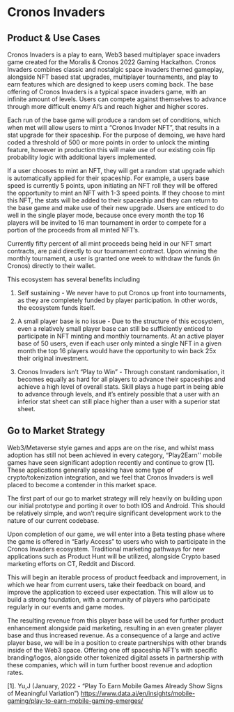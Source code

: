 # Cronos Invaders

## Product & Use Cases

Cronos Invaders is a play to earn, Web3 based multiplayer space invaders game created for the
Moralis & Cronos 2022 Gaming Hackathon. Cronos Invaders combines classic and nostalgic
space invaders themed gameplay, alongside NFT based stat upgrades, multiplayer
tournaments, and play to earn features which are designed to keep users coming back.
The base offering of Cronos Invaders is a typical space invaders game, with an infinite amount
of levels. Users can compete against themselves to advance through more difficult enemy AI’s
and reach higher and higher scores.

Each run of the base game will produce a random set of conditions, which when met will allow
users to mint a “Cronos Invader NFT”, that results in a stat upgrade for their spaceship. For the
purpose of demoing, we have hard coded a threshold of 500 or more points in order to unlock
the minting feature, however in production this will make use of our existing coin flip probability
logic with additional layers implemented.

If a user chooses to mint an NFT, they will get a random stat upgrade which is automatically
applied for their spaceship. For example, a users base speed is currently 5 points, upon
initiating an NFT roll they will be offered the opportunity to mint an NFT with 1-3 speed points. If
they choose to mint this NFT, the stats will be added to their spaceship and they can return to
the base game and make use of their new upgrade.
Users are enticed to do well in the single player mode, because once every month the top 16
players will be invited to 16 man tournament in order to compete for a portion of the proceeds
from all minted NFT’s.

Currently fifty percent of all mint proceeds being held in our NFT smart contracts, are paid
directly to our tournament contract. Upon winning the monthly tournament, a user is granted one
week to withdraw the funds (in Cronos) directly to their wallet.

This ecosystem has several benefits including
1. Self sustaining - We never have to put Cronos up front into tournaments, as they are
completely funded by player participation. In other words, the ecosystem funds itself.

2. A small player base is no issue - Due to the structure of this ecosystem, even a relatively
small player base can still be sufficiently enticed to participate in NFT minting and
monthly tournaments. At an active player base of 50 users, even if each user only
minted a single NFT in a given month the top 16 players would have the opportunity to
win back 25x their original investment.

3. Cronos Invaders isn’t “Play to Win” - Through constant randomisation, it becomes
equally as hard for all players to advance their spaceships and achieve a high level of
overall stats. Skill plays a huge part in being able to advance through levels, and it’s
entirely possible that a user with an inferior stat sheet can still place higher than a user
with a superior stat sheet.

## Go to Market Strategy

Web3/Metaverse style games and apps are on the rise, and whilst mass adoption has still not
been achieved in every category, “Play2Earn'' mobile games have seen significant adoption
recently and continue to grow [1]. These applications generally speaking have some type of
crypto/tokenization integration, and we feel that Cronos Invaders is well placed to become a
contender in this market space.

The first part of our go to market strategy will rely heavily on building upon our initial prototype
and porting it over to both IOS and Android. This should be relatively simple, and won’t require
significant development work to the nature of our current codebase.

Upon completion of our game, we will enter into a Beta testing phase where the game is offered
in “Early Access” to users who wish to participate in the Cronos Invaders ecosystem. Traditional
marketing pathways for new applications such as Product Hunt will be utilized, alongside Crypto
based marketing efforts on CT, Reddit and Discord.

This will begin an iterable process of product feedback and improvement, in which we hear from
current users, take their feedback on board, and improve the application to exceed user
expectation. This will allow us to build a strong foundation, with a community of players who
participate regularly in our events and game modes.

The resulting revenue from this player base will be used for further product enhancement
alongside paid marketing, resulting in an even greater player base and thus increased revenue.
As a consequence of a large and active player base, we will be in a position to create
partnerships with other brands inside of the Web3 space. Offering one off spaceship NFT’s with
specific branding/logos, alongside other tokenized digital assets in partnership with these
companies, which will in turn further boost revenue and adoption rates.


[1]. Yu,J (January, 2022 - “Play To Earn Mobile Games Already Show Signs of Meaningful
Variation”)
https://www.data.ai/en/insights/mobile-gaming/play-to-earn-mobile-gaming-emerges/